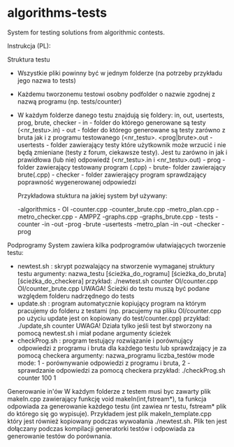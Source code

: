 # algorithms-tests
System for testing solutions from algorithmic contests.


Instrukcja (PL):

Struktura testu
- Wszystkie pliki powinny być w jednym folderze (na potrzeby przykładu jego nazwa to tests)
- Każdemu tworzonemu testowi osobny podfolder o nazwie zgodnej z nazwą programu (np. tests/counter)
- W każdym folderze danego testu znajdują się foldery: in, out, usertests, prog, brute, checker
        - in - folder do którego generowane są testy (<nazwa><nr_testu>.in)
        - out - folder do którego generowane są testy zarówno z bruta jak i z programu testowanego (<nazwa><nr_testu>.                         <prog|brute>.out
        - usertests - folder zawierający testy które użytkownik może wrzucić i nie będą zmieniane (testy z forum, ciekawsze                           testy). Jest tu zarówno in jak i prawidłowa (lub nie) odpowiedź (<nazwa><nr_testu>.in i <nazwa>                                 <nr_testu>.out)
        - prog - folder zawierający testowany program (<nazwa>.cpp)
        - brute- folder zawierający brute(<nazwa>.cpp)
        - checker - folder zawierający program sprawdzający poprawność wygenerowanej odpowiedzi
  
  Przykładowa stuktura na jakiej system był używany:
  
  -algorithmics
      - OI 
          -counter.cpp
          -counter_brute.cpp
          -metro_plan.cpp
          -metro_checker.cpp
      - AMPPZ
          -graphs.cpp
          -graphs_brute.cpp
      - tests
          -counter
              -in
              -out
              -prog
              -brute
              -usertests
          -metro_plan
              -in
              -out
              -checker
              -prog
            
Podprogramy
System zawiera kilka podprogramów ułatwiających tworzenie testu:
- newtest.sh : skrypt pozwalający na stworzenie wymaganej struktury testu
               argumenty: nazwa_testu [ścieżka_do_rogramu] [ścieżka_do_bruta] [ścieżka_do_checkera]
               przykład: ./newtest.sh counter OI/counter.cpp OI/counter_brute.cpp
               UWAGA! Ścieżki do testu muszą być podane względem folderu nadrzędnego do tests
- update.sh : program automatycznie kopiujący program na którym pracujemy do folderu z testami (np. pracujemy na pliku                     OI/counter.cpp po użyciu update jest on kopiowany do test/counter.cpp)
              przykład: ./update,sh counter
              UWAGA! Działa tylko jeśli test był stworzony na pomocą newtest.sh i miał podane argumenty ścieżek
- checkProg.sh : program testujący rozwiązanie i porównujący odpowiedzi z programu i bruta dla każdego testu lub sprawdzający                  je za pomocą checkera
                 argumenty: nazwa_programu liczba_testów mode
                 mode: 1 - porównywanie odpowiedzi z programu i bruta, 2 - sprawdzanie odpowiedzi za pomocą checkera
                 przykład: ./checkProg.sh counter 100 1
                 
Generowanie in'ów
W każdym folderze z testem musi byc zawarty plik makeIn.cpp zawierający funkcję void makeIn(int,fstream*), ta funkcja odpowiada za generowanie każdego testu (int zawiea nr testu, fstream* plik do którego się go wypisuje). Przykładem jest plik makeIn_template.cpp który jest również kopiowany podczas wywoałania ./newtest.sh. Plik ten jest dołączany podczas kompilacji generatorki testów i odpowiada za generowanie testów do porównania.
               
